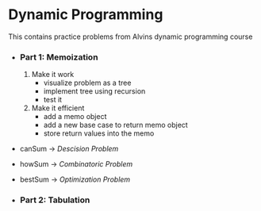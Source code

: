 # Dynamic Programming

This contains practice problems from Alvins dynamic programming course

* ### Part 1: Memoization

  1. Make it work
     * visualize problem as a tree
     * implement tree using recursion
     * test it
  2. Make it efficient
     * add a memo object
     * add a new base case to return memo object
     * store return values into the memo

* canSum -> *Descision Problem*
* howSum -> *Combinatoric Problem*
* bestSum -> *Optimization Problem*

* ### Part 2: Tabulation
